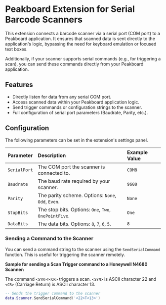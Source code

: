 # Peakboard Extension for Serial Barcode Scanners

This extension connects a barcode scanner via a serial port (COM port) to a Peakboard application. It ensures that scanned data is sent directly to the application's logic, bypassing the need for keyboard emulation or focused text boxes.

Additionally, if your scanner supports serial commands (e.g., for triggering a scan), you can send these commands directly from your Peakboard application.

## Features

* Directly listen for data from any serial COM port.
* Access scanned data within your Peakboard application logic.
* Send trigger commands or configuration strings to the scanner.
* Full configuration of serial port parameters (Baudrate, Parity, etc.).

## Configuration

The following parameters can be set in the extension's settings panel.

| Parameter    | Description                                       | Example Value |
| :----------- | :------------------------------------------------ | :------------ |
| `SerialPort` | The COM port the scanner is connected to.         | `COM8`        |
| `Baudrate`   | The baud rate required by your scanner.           | `9600`        |
| `Parity`     | The parity scheme. Options: `None`, `Odd`, `Even`.  | `None`        |
| `StopBits`   | The stop bits. Options: `One`, `Two`, `OnePointFive`. | `One`         |
| `DataBits`   | The data bits. Options: `8`, `7`, `6`, `5`.         | `8`           |

### Sending a Command to the Scanner

You can send a command string to the scanner using the `SendSerialCommand` function. This is useful for triggering the scanner remotely.

**Sample for sending a Scan Trigger command to a Honeywell N4680 Scanner:**

The command `<SYN>T<CR>` triggers a scan. `<SYN>` is ASCII character 22 and `<CR>` (Carriage Return) is ASCII character 13.

```lua
-- Sends the trigger command to the scanner
data.Scanner.SendSerialCommand('<22>T<13>')
```